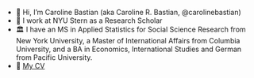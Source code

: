 - 👋 Hi, I’m Caroline Bastian (aka Caroline R. Bastian, @carolinebastian)
- 🏢 I work at NYU Stern as a Research Scholar
- 🏛️ I have an MS in Applied Statistics for Social Science Research from New York University, a Master of International Affairs from Columbia University, and a BA in Economics, International Studies and German from Pacific University.
- 📄 [My CV](https://github.com/carolinebastian/carolinebastian/blob/main/Caroline_s_CV.pdf)

<!---
carolinebastian/carolinebastian is a ✨ special ✨ repository because its `README.md` (this file) appears on your GitHub profile.
You can click the Preview link to take a look at your changes.
--->
